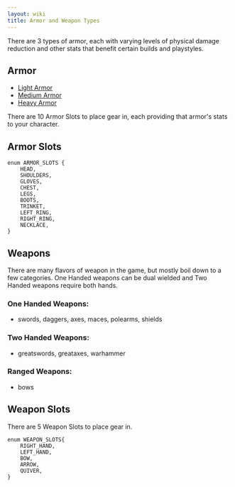 ```yaml
---
layout: wiki
title: Armor and Weapon Types
---
```


There are 3 types of armor, each with varying levels of physical damage reduction and other stats
that benefit certain builds and playstyles.

## Armor

- [Light Armor](/wiki/light-armor)
- [Medium Armor](/wiki/medium-armor)
- [Heavy Armor](/wiki/heavy-armor)

There are 10 Armor Slots to place gear in, each providing that armor's stats to your character.

## Armor Slots

```
enum ARMOR_SLOTS {
	HEAD,
	SHOULDERS,
	GLOVES,
	CHEST,
	LEGS,
	BOOTS,
	TRINKET,
	LEFT_RING,
	RIGHT_RING,
	NECKLACE,
}
```

## Weapons

There are many flavors of weapon in the game, but mostly boil down to a few categories. One Handed
weapons can be dual wielded and Two Handed weapons require both hands.

### One Handed Weapons:
- swords, daggers, axes, maces, polearms, shields
 
### Two Handed Weapons:
- greatswords, greataxes, warhammer
 
### Ranged Weapons:
- bows

## Weapon Slots

There are 5 Weapon Slots to place gear in.

```
enum WEAPON_SLOTS{
	RIGHT_HAND,
	LEFT_HAND,
	BOW,
	ARROW,
	QUIVER,
}
```

